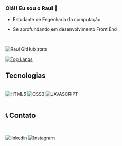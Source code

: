 ### Olá!! Eu sou o Raul 👋 <br/>
 - Estudante de Engenharia da computação 

 - Se aprofundando em desenvolvimento Front End 

<br>

![Raul GitHub stats](https://github-readme-stats.vercel.app/api?username=RaulCarloss&show_icons=true&theme=dracula)

[![Top Langs](https://github-readme-stats.vercel.app/api/top-langs/?username=RaulCarloss&layout=compact)](https://github.com/RaulCarloss/github-readme-stats)

## Tecnologias

<div style="diplay: inline_block"><br/>
    <img align="center" alt="HTML5" src="https://img.shields.io/badge/HTML5-E34F26?style=for-the-badge&logo=html5&logoColor=white" />
    <img align="center" alt="CSS3" src=https://img.shields.io/badge/CSS3-1572B6?style=for-the-badge&logo=css3&logoColor=white />
    <img align="center" alt="JAVASCRIPT" src=https://img.shields.io/badge/JavaScript-F7DF1E?style=for-the-badge&logo=javascript&logoColor=black />
</div><br>

## 📞 Contato

<br>

 [![linkedin](https://img.shields.io/badge/LinkedIn-0077B5?style=for-the-badge&logo=linkedin&logoColor=white)](https://www.linkedin.com/in/raulcarlosconceição)
[![Instagram](https://img.shields.io/badge/Instagram-E4405F?style=for-the-badge&logo=instagram&logoColor=white)](https://www.instagram.com/raullcarloss)
